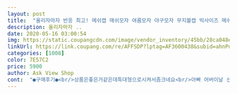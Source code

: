 ```yaml
---
layout: post 
title:  "올리자마자 반응 최고! 메쉬캡 매쉬모자 여름모자 야구모자 무지볼캡 빅사이즈 메쉬모자" 
description: 올리자마자 ..
date: 2020-05-16 03:00:54 
img: https://static.coupangcdn.com/image/vendor_inventory/45bb/28ca048e2459752de14325812df05d412e634529db33510d777686645447.jpg 
linkUrl: https://link.coupang.com/re/AFFSDP?lptag=AF3600438&subid=ahnPublicAsk&pageKey=239189619&itemId=760328610&vendorItemId=4918157775&traceid=V0-113-4606b5792a4e85d5 
categories: [1008] 
color: 7E57C2 
price: 5900 
author: Ask View Shop 
cont:  "●구매후기●<br/>상품은좋은거같은데특대형으로시켜서좀크네요<br/>아빠 어버이날 선물로 샀는데 너무 구멍이 잘안뚤려있어 바람이 잘 안통할 줄 알았는데 아빠가 좋다고 하시네요 그리고 연한 회색샀는데 솔직히 흰색에 더가까운 느낌이에요 그래도 만족합니다.<br/><br/>아빠 여름용 모자 선물 하려고 샀어여<br/>아빠가 써보시더니 너무 좋아하세요<br/>연그레이랑 네이비 색 샀어요<br/>제가 더 기분이 좋습니다^^<br/>" 
---
```


